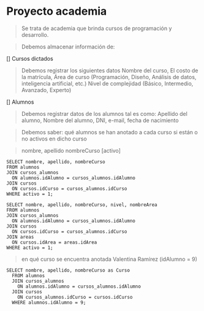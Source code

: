 # Proyecto academia

> Se trata de academia que brinda cursos de programación y desarrollo.  

> Debemos almacenar información de: 

[] Cursos dictados
> Debemos registrar los siguientes datos 
> Nombre del curso,
> El costo de la matrícula,
> Área de curso (Programación, Diseño, Análisis de datos, inteligencia artificial, etc.)
> Nivel de complejidad (Básico, Intermedio, Avanzado, Experto)

[] Alumnos
> Debemos registrar datos de los alumnos tal es como:
> Apellido del alumno, 
> Nombre del alumno, 
> DNI, 
> e-mail, 
> fecha de nacimiento

> Debemos saber: 
> qué alumnos se han anotado a cada curso 
> si están o no activos en dicho curso

> nombre, apellido
> nombreCurso
> [activo]

    SELECT nombre, apellido, nombreCurso    
    FROM alumnos  
    JOIN cursos_alumnos  
      ON alumnos.idAlumno = cursos_alumnos.idAlumno  
    JOIN cursos  
      ON cursos.idCurso = cursos_alumnos.idCurso  
    WHERE activo = 1;

    SELECT nombre, apellido, nombreCurso, nivel, nombreArea    
    FROM alumnos  
    JOIN cursos_alumnos  
      ON alumnos.idAlumno = cursos_alumnos.idAlumno  
    JOIN cursos  
      ON cursos.idCurso = cursos_alumnos.idCurso
    JOIN areas
      ON cursos.idArea = areas.idArea
    WHERE activo = 1;

> en qué curso se encuentra anotada Valentina Ramírez (idAlumno = 9)

    SELECT nombre, apellido, nombreCurso as Curso  
      FROM alumnos  
      JOIN cursos_alumnos  
        ON alumnos.idAlumno = cursos_alumnos.idAlumno  
      JOIN cursos  
        ON cursos_alumnos.idCurso = cursos.idCurso  
      WHERE alumnos.idAlumno = 9;   